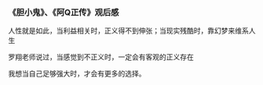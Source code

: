 ### 《胆小鬼》、《阿Q正传》观后感

人性就是如此，当利益相关时，正义得不到伸张；当现实残酷时，靠幻梦来维系人生

罗翔老师说过，当感觉到不正义时，一定会有客观的正义存在

我想当自己足够强大时，才会有更多的选择。